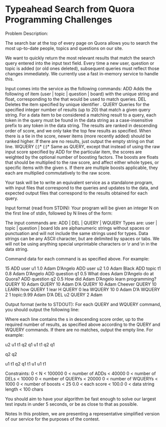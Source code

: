 # Typeahead Search from Quora Programming Challenges

Problem Description:

The search bar at the top of every page on Quora allows you to search the most up-to-date people, topics and questions on our site.  

We want to quickly return the most relevant results that match the search query entered into the input text field.  Every time a new user, question or topic is added (or old ones deleted), subsequent queries must reflect those changes immediately.  We currently use a fast in-memory service to handle this. 

Input comes into the service as the following commands:
ADD <type> <id> <score> <data string that can contain spaces>
Adds the following <type> of item (user | topic | question | board) with the unique <id> string and <score> float, corresponding to the <data string> that would be used to match queries.
DEL <id>
Deletes the item specified by unique identifier <id>.
QUERY <number of results> <query string that can contain spaces>
Queries for the specified integer number of results (up to 20) that match a given query string.  For a data item to be considered a matching result to a query, each token in the query must be found in the data string as a case-insensitive prefix to any token in the data string. The results are ranked in descending order of score, and we only take the top few results as specified. When there is a tie in the score, newer items (more recently added) should be ranked higher.  If there are no results, just output the empty string on that line.
WQUERY <number of results> <number of boosts> (<type>:<boost>)* (<id>:<boost>)* <query string that can contain spaces>
Same as QUERY, except that instead of using the raw input score specified by ADD for the particular item, the scores are weighted by the optional number of boosting factors.  The boosts are floats that should be multiplied to the raw score, and affect either whole types, or specific items with the given <id>s.  If there are multiple boosts applicable, they each are multiplied commutatively to the raw score.

Your task will be to write an equivalent service as a standalone program, with input files that correspond to the queries and updates to the data, and expected output files that correspond to the results obtained for each query.

Input format (read from STDIN):
Your program will be given an integer N on the first line of stdin, followed by N lines of the form:

<command> <command data>

The input commands are: ADD | DEL | QUERY | WQUERY
Types are: user | topic | question | board
Ids are alphanumeric strings without spaces or punctuation and will not include the same strings used for types.
Data strings can be any ASCII character, but are delimited by spaces or tabs. We will not be using anything special unprintable characters or \r and \n in the data string.

Command data for each command is as specified above.  For example:

15
ADD user u1 1.0 Adam D’Angelo
ADD user u2 1.0 Adam Black
ADD topic t1 0.8 Adam D’Angelo
ADD question q1 0.5 What does Adam D’Angelo do at Quora?
ADD question q2 0.5 How did Adam D’Angelo learn programming?
QUERY 10 Adam
QUERY 10 Adam D’A
QUERY 10 Adam Cheever
QUERY 10 LEARN how
QUERY 1 lear H
QUERY 0 lea
WQUERY 10 0 Adam D’A
WQUERY 2 1 topic:9.99 Adam D’A
DEL u2
QUERY 2 Adam


Output format (write to STDOUT):
For each QUERY and WQUERY command, you should output the following line:

<sorted result ids>

Where each line contains the <id>s in descending score order, up to the required number of results, as specified above according to the QUERY and WQUERY commands.  If there are no matches, output the empty line.  For example:

u2 u1 t1 q2 q1
u1 t1 q2 q1

q2
q2

u1 t1 q2 q1
t1 u1
u1 t1


Constraints:
0 < N < 100000
0 < number of ADDs < 40000
0 < number of DELs < 10000
0 < number of QUERYs < 20000
0 < number of WQUERYs < 1000
0 < number of boosts < 25
0.0 < each score < 100.0
0 < data string length < 100 chars

You should aim to have your algorithm be fast enough to solve our largest test inputs in under 5 seconds, or be as close to that as possible.

Notes
In this problem, we are presenting a representative simplified version of our service for the purposes of the contest.
